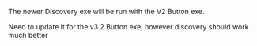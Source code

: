 The newer Discovery exe will be run with the V2 Button exe.  

Need to update it for the v3.2 Button exe, however discovery should work much better  